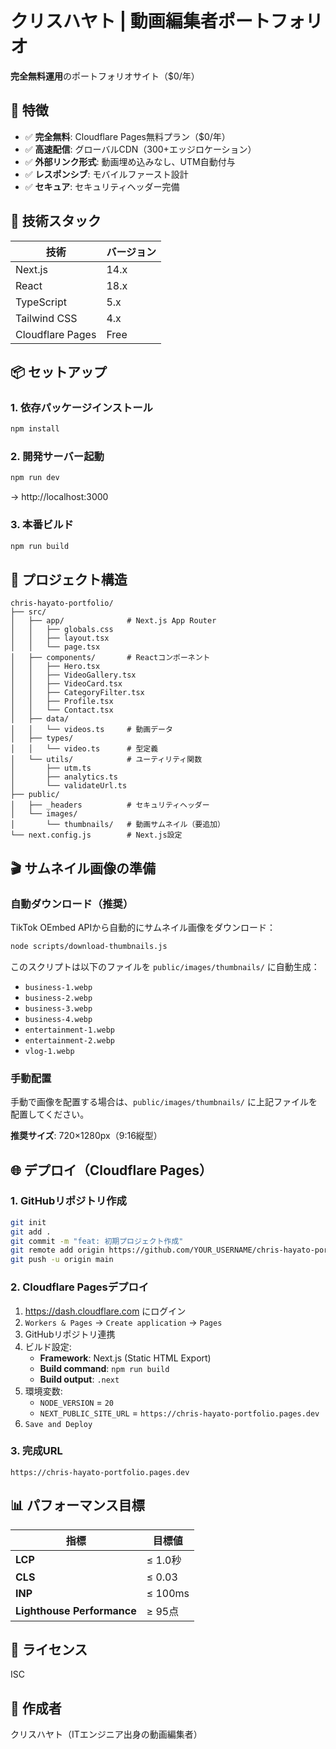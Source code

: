 # クリスハヤト | 動画編集者ポートフォリオ

**完全無料運用**のポートフォリオサイト（$0/年）

## 🎯 特徴

- ✅ **完全無料**: Cloudflare Pages無料プラン（$0/年）
- ✅ **高速配信**: グローバルCDN（300+エッジロケーション）
- ✅ **外部リンク形式**: 動画埋め込みなし、UTM自動付与
- ✅ **レスポンシブ**: モバイルファースト設計
- ✅ **セキュア**: セキュリティヘッダー完備

## 🚀 技術スタック

| 技術 | バージョン |
|-----|----------|
| Next.js | 14.x |
| React | 18.x |
| TypeScript | 5.x |
| Tailwind CSS | 4.x |
| Cloudflare Pages | Free |

## 📦 セットアップ

### 1. 依存パッケージインストール

```bash
npm install
```

### 2. 開発サーバー起動

```bash
npm run dev
```

→ http://localhost:3000

### 3. 本番ビルド

```bash
npm run build
```

## 📁 プロジェクト構造

```
chris-hayato-portfolio/
├── src/
│   ├── app/              # Next.js App Router
│   │   ├── globals.css
│   │   ├── layout.tsx
│   │   └── page.tsx
│   ├── components/       # Reactコンポーネント
│   │   ├── Hero.tsx
│   │   ├── VideoGallery.tsx
│   │   ├── VideoCard.tsx
│   │   ├── CategoryFilter.tsx
│   │   ├── Profile.tsx
│   │   └── Contact.tsx
│   ├── data/
│   │   └── videos.ts     # 動画データ
│   ├── types/
│   │   └── video.ts      # 型定義
│   └── utils/            # ユーティリティ関数
│       ├── utm.ts
│       ├── analytics.ts
│       └── validateUrl.ts
├── public/
│   ├── _headers          # セキュリティヘッダー
│   └── images/
│       └── thumbnails/   # 動画サムネイル（要追加）
└── next.config.js        # Next.js設定
```

## 🎬 サムネイル画像の準備

### 自動ダウンロード（推奨）

TikTok OEmbed APIから自動的にサムネイル画像をダウンロード：

```bash
node scripts/download-thumbnails.js
```

このスクリプトは以下のファイルを `public/images/thumbnails/` に自動生成：

- `business-1.webp`
- `business-2.webp`
- `business-3.webp`
- `business-4.webp`
- `entertainment-1.webp`
- `entertainment-2.webp`
- `vlog-1.webp`

### 手動配置

手動で画像を配置する場合は、`public/images/thumbnails/` に上記ファイルを配置してください。

**推奨サイズ**: 720×1280px（9:16縦型）

## 🌐 デプロイ（Cloudflare Pages）

### 1. GitHubリポジトリ作成

```bash
git init
git add .
git commit -m "feat: 初期プロジェクト作成"
git remote add origin https://github.com/YOUR_USERNAME/chris-hayato-portfolio.git
git push -u origin main
```

### 2. Cloudflare Pagesデプロイ

1. https://dash.cloudflare.com にログイン
2. `Workers & Pages` → `Create application` → `Pages`
3. GitHubリポジトリ連携
4. ビルド設定:
   - **Framework**: Next.js (Static HTML Export)
   - **Build command**: `npm run build`
   - **Build output**: `.next`
5. 環境変数:
   - `NODE_VERSION` = `20`
   - `NEXT_PUBLIC_SITE_URL` = `https://chris-hayato-portfolio.pages.dev`
6. `Save and Deploy`

### 3. 完成URL

`https://chris-hayato-portfolio.pages.dev`

## 📊 パフォーマンス目標

| 指標 | 目標値 |
|-----|--------|
| **LCP** | ≤ 1.0秒 |
| **CLS** | ≤ 0.03 |
| **INP** | ≤ 100ms |
| **Lighthouse Performance** | ≥ 95点 |

## 📝 ライセンス

ISC

## 👤 作成者

クリスハヤト（ITエンジニア出身の動画編集者）

